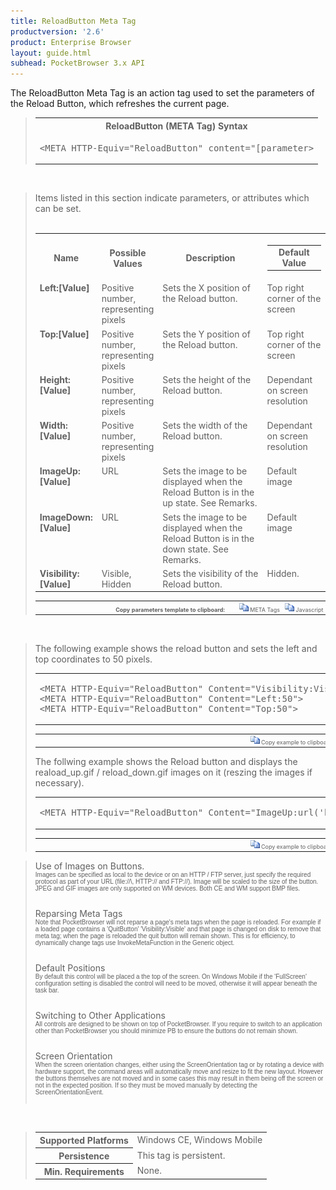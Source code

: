 ```yaml
---
title: ReloadButton Meta Tag
productversion: '2.6'
product: Enterprise Browser
layout: guide.html
subhead: PocketBrowser 3.x API
---
```


The ReloadButton Meta Tag is an action tag used to set the parameters of the Reload Button, which refreshes the current page.

<div id="SyntaxSpan" style="display:block">
<blockquote>
<table class="clsSyntax" cellspacing="1" cellpadding="3" width="95%">
<tr>
<th class="clsSyntaxHeadings">ReloadButton (META Tag) Syntax
</th>
</tr>
<tr>
<td class="clsSyntaxCells">
<pre class="clsSyntaxCells">&lt;META HTTP-Equiv="ReloadButton" content="[parameter&gt;</pre>
</td>
</tr>
</table>
</blockquote><br></div>
<div id="ParametersWSpan" style="display:block">
<blockquote>
Items listed in this section indicate parameters, or attributes which can be set.
<BR><BR><table class="clsSyntax" cellspacing="1" cellpadding="3" width="95%">
<col width="20%">
<col width="20%">
<col width="38%">
<col width="22%">
<tr>
<th class="clsSyntaxHeadings">Name</th>
<th class="clsSyntaxHeadings">Possible Values</th>
<th class="clsSyntaxHeadings">Description</th>
<th class="clsSyntaxHeadings">
<table cellspacing="0" cellpadding="0">
<tr>
<td width="85%" class="clsSyntaxHeadings" style="border-bottom-style: none;">Default Value</td>
</tr>
</table>
</th>
</tr>
<tr>
<td valign="top" class="clsSyntaxCells"><b>Left:[Value]
			</b></td>
<td valign="top" class="clsSyntaxCells">Positive number, representing pixels</td>
<td valign="top" class="clsSyntaxCells">Sets the X position of the Reload button.</td>
<td valign="top" class="clsSyntaxCells">Top right corner of the screen</td>
</tr>
<tr>
<td valign="top" class="clsSyntaxCells"><b>Top:[Value]
			</b></td>
<td valign="top" class="clsSyntaxCells">Positive number, representing pixels</td>
<td valign="top" class="clsSyntaxCells">Sets the Y position of the Reload button.</td>
<td valign="top" class="clsSyntaxCells">Top right corner of the screen</td>
</tr>
<tr>
<td valign="top" class="clsSyntaxCells"><b>Height:[Value]
			</b></td>
<td valign="top" class="clsSyntaxCells">Positive number, representing pixels</td>
<td valign="top" class="clsSyntaxCells">Sets the height of the Reload button.</td>
<td valign="top" class="clsSyntaxCells">Dependant on screen resolution</td>
</tr>
<tr>
<td valign="top" class="clsSyntaxCells"><b>Width:[Value]
			</b></td>
<td valign="top" class="clsSyntaxCells">Positive number, representing pixels</td>
<td valign="top" class="clsSyntaxCells">Sets the width of the Reload button.</td>
<td valign="top" class="clsSyntaxCells">Dependant on screen resolution</td>
</tr>
<tr>
<td valign="top" class="clsSyntaxCells"><b>ImageUp:[Value]
			</b></td>
<td valign="top" class="clsSyntaxCells">URL</td>
<td valign="top" class="clsSyntaxCells">Sets the image to be displayed when the Reload Button is in the up state. See Remarks.</td>
<td valign="top" class="clsSyntaxCells">Default image</td>
</tr>
<tr>
<td valign="top" class="clsSyntaxCells"><b>ImageDown:[Value]
			</b></td>
<td valign="top" class="clsSyntaxCells">URL</td>
<td valign="top" class="clsSyntaxCells">Sets the image to be displayed when the Reload Button is in the down state. See Remarks.</td>
<td valign="top" class="clsSyntaxCells">Default image</td>
</tr>
<tr>
<td valign="top" class="clsSyntaxCells"><b>Visibility:[Value]
			</b></td>
<td valign="top" class="clsSyntaxCells">Visible, Hidden</td>
<td valign="top" class="clsSyntaxCells">Sets the visibility of the Reload button.</td>
<td valign="top" class="clsSyntaxCells">Hidden.</td>
</tr>
</table>
<table cellspacing="1" cellpadding="3" width="95%">
<col width="78%">
<col width="8%">
<col width="1%">
<col width="5%">
<col width="1%">
<col width="5%">
<col width="2%">
<tr align="right">
<td></td>
<td valign="bottom" style="border-bottom-style: none;font-weight:normal;font-size:xx-small;"><nobr><b>Copy parameters template to clipboard:</b></nobr></td>
<td></td>
<td valign="bottom" style="border-bottom-style: none;font-weight:normal;font-size:xx-small;"><nobr><img id="imgCopyDefaultsW" alt="Copy META Tag template to clipboard" onclick="CopyTemplate('txtMETATemplateW')" onmouseover="this.style.cursor='hand'" src="../Resources/CopyDefaults.gif">
META Tags
</nobr></td>
<td></td>
<td valign="middle" style="border-bottom-style: none;font-weight:normal;font-size:xx-small;"><nobr><img id="imgCopyDefaultsW" alt="Copy Javascript template to clipboard" onclick="CopyTemplate('txtJavascriptTemplateW')" onmouseover="this.style.cursor='hand'" src="../Resources/CopyDefaults.gif">
Javascript
</nobr></td>
<td></td>
</tr>
</table>
<div style="display:none"><textarea id="txtMETATemplateW">&lt;!-- 
The ReloadButton META Tag is an action tag used to set the parameters of the Reload Button. When clicked, the current page is reloaded.
--&gt;
&lt;!-- &lt;META HTTP-Equiv="ReloadButton" Content="Left:[Value]"&gt; --&gt;      &lt;!-- Sets the X position of the Reload button. --&gt;
&lt;!-- &lt;META HTTP-Equiv="ReloadButton" Content="Top:[Value]"&gt; --&gt;      &lt;!-- Sets the Y position of the Reload button. --&gt;
&lt;!-- &lt;META HTTP-Equiv="ReloadButton" Content="Height:[Value]"&gt; --&gt;      &lt;!-- Sets the height of the Reload button. --&gt;
&lt;!-- &lt;META HTTP-Equiv="ReloadButton" Content="Width:[Value]"&gt; --&gt;      &lt;!-- Sets the width of the Reload button. --&gt;
&lt;!-- &lt;META HTTP-Equiv="ReloadButton" Content="ImageUp:[Value]"&gt; --&gt;      &lt;!-- Sets the image to be displayed when the Reload Button is in the up state. See Remarks. --&gt;
&lt;!-- &lt;META HTTP-Equiv="ReloadButton" Content="ImageDown:[Value]"&gt; --&gt;      &lt;!-- Sets the image to be displayed when the Reload Button is in the down state. See Remarks. --&gt;
&lt;!-- &lt;META HTTP-Equiv="ReloadButton" Content="Visibility:[Value]"&gt; --&gt;      &lt;!-- Sets the visibility of the Reload button. --&gt;</textarea></div>
<div style="display:none"><textarea id="txtJavascriptTemplateW">&lt;script&gt;
/*
The ReloadButton META Tag is an action tag used to set the parameters of the Reload Button. When clicked, the current page is reloaded.
*/

function doReloadButtonInit()
{
var objGeneric = new ActiveXObject("PocketBrowser.Generic");

//objGeneric.InvokeMETAFunction('ReloadButton', 'Left:[Value]');      /* Sets the X position of the Reload button. */
//objGeneric.InvokeMETAFunction('ReloadButton', 'Top:[Value]');      /* Sets the Y position of the Reload button. */
//objGeneric.InvokeMETAFunction('ReloadButton', 'Height:[Value]');      /* Sets the height of the Reload button. */
//objGeneric.InvokeMETAFunction('ReloadButton', 'Width:[Value]');      /* Sets the width of the Reload button. */
//objGeneric.InvokeMETAFunction('ReloadButton', 'ImageUp:[Value]');      /* Sets the image to be displayed when the Reload Button is in the up state. See Remarks. */
//objGeneric.InvokeMETAFunction('ReloadButton', 'ImageDown:[Value]');      /* Sets the image to be displayed when the Reload Button is in the down state. See Remarks. */
//objGeneric.InvokeMETAFunction('ReloadButton', 'Visibility:[Value]');      /* Sets the visibility of the Reload button. */

}
&lt;/script&gt;</textarea></div>
</blockquote><br></div>

<div id="ExamplesSpan" style="display:block">
<blockquote>
<p>The following example shows the reload button and sets the left and top coordinates to 50 pixels.</p>
<table class="clsSyntax" cellspacing="1" cellpadding="3" width="95%">
<tr>
<td>
<pre class="clsSyntaxCells">
&lt;META HTTP-Equiv="ReloadButton" Content="Visibility:Visible"&gt;
&lt;META HTTP-Equiv="ReloadButton" Content="Left:50"&gt;
&lt;META HTTP-Equiv="ReloadButton" Content="Top:50"&gt;
</pre>
</td>
</tr>
</table>
<table cellspacing="1" cellpadding="3" width="95%">
<col width="85%">
<col width="15%">
<tr align="right">
<td></td>
<td valign="bottom" style="border-bottom-style: none;font-weight:normal;font-size:xx-small;"><nobr><img id="imgCopyDefaults" alt="Copy example to clipboard" onmouseover="this.style.cursor='hand'" src="../Resources/CopyDefaults.gif" onclick="CopyTemplate('ID0EJD');">
Copy example to clipboard
</nobr></td>
</tr>
</table>
<div id="Examples" style="display:none"><textarea id="ID0EJD">&lt;!-- 
The following example shows the reload button and sets the left and top coordinates to 50 pixels.
--&gt;

&lt;META HTTP-Equiv="ReloadButton" Content="Visibility:Visible"&gt;
&lt;META HTTP-Equiv="ReloadButton" Content="Left:50"&gt;
&lt;META HTTP-Equiv="ReloadButton" Content="Top:50"&gt;
</textarea></div>
<p>The follwing example shows the Reload button and displays the reaload_up.gif / reload_down.gif images on it (reszing the images if necessary).</p>
<table class="clsSyntax" cellspacing="1" cellpadding="3" width="95%">
<tr>
<td>
<pre class="clsSyntaxCells">
&lt;META HTTP-Equiv="ReloadButton" Content="ImageUp:url('http://myaddress/reload_up.gif'); ImageDown:url('http://myaddress/reload_down.gif'); Visibility:Visible"&gt;
</pre>
</td>
</tr>
</table>
<table cellspacing="1" cellpadding="3" width="95%">
<col width="85%">
<col width="15%">
<tr align="right">
<td></td>
<td valign="bottom" style="border-bottom-style: none;font-weight:normal;font-size:xx-small;"><nobr><img id="imgCopyDefaults" alt="Copy example to clipboard" onmouseover="this.style.cursor='hand'" src="../Resources/CopyDefaults.gif" onclick="CopyTemplate('ID0EQD');">
Copy example to clipboard
</nobr></td>
</tr>
</table>
<div id="Examples" style="display:none"><textarea id="ID0EQD">&lt;!-- 
The follwing example shows the Reload button and displays the reaload_up.gif / reload_down.gif images on it (reszing the images if necessary).
--&gt;

&lt;META HTTP-Equiv="ReloadButton" Content="ImageUp:url('http://myaddress/reload_up.gif'); ImageDown:url('http://myaddress/reload_down.gif'); Visibility:Visible"&gt;
</textarea></div>
</blockquote>
</div>
<div id="RemarksSpan" style="display:block">
<blockquote>
<DIV class="clsRef">Use of Images on Buttons.</DIV>
<DIV style="font-family:verdana,arial,helvetica;font-size:x-small;">Images can be specified as local to the device or on an HTTP / FTP server, just specify the required protocol as part of your URL (file://\, HTTP:// and FTP://).  Image will be scaled to the size of the button.  JPEG and GIF images are only supported on WM devices.  Both CE and WM support BMP files.</DIV>
<pre style="font-family:courier;font-size:small;"></pre>
<DIV class="clsRef">Reparsing Meta Tags</DIV>
<DIV style="font-family:verdana,arial,helvetica;font-size:x-small;">Note that PocketBrowser will not reparse a page's meta tags when the page is reloaded.  For example if a loaded page contains a 'QuitButton' 'Visibility:Visible' and that page is changed on disk to remove that meta tag; when the page is reloaded the quit button will remain shown.  This is for efficiency, to dynamically change tags use InvokeMetaFunction in the Generic object.</DIV>
<pre style="font-family:courier;font-size:small;"></pre>
<DIV class="clsRef">Default Positions</DIV>
<DIV style="font-family:verdana,arial,helvetica;font-size:x-small;">By default this control will be placed a the top of the screen.  On Windows Mobile if the 'FullScreen' configuration setting is disabled the control will need to be moved, otherwise it will appear beneath the task bar.</DIV>
<pre style="font-family:courier;font-size:small;"></pre>
<DIV class="clsRef">Switching to Other Applications</DIV>
<DIV style="font-family:verdana,arial,helvetica;font-size:x-small;">All controls are designed to be shown on top of PocketBrowser.  If you require to switch to an application other than PocketBrowser you should minimize PB to ensure the buttons do not remain shown.</DIV>
<pre style="font-family:courier;font-size:small;"></pre>
<DIV class="clsRef">Screen Orientation</DIV>
<DIV style="font-family:verdana,arial,helvetica;font-size:x-small;">When the screen orientation changes, either using the ScreenOrientation tag or by rotating a device with hardware support, the command areas will automatically move and resize to fit the new layout. However the buttons themselves are not moved and in some cases this may result in them being off the screen or not in the expected position. If so they must be moved manually by detecting the ScreenOrientationEvent.</DIV>
<pre style="font-family:courier;font-size:small;"></pre>
</blockquote><br></div>
<div id="InfoSpan" style="display:block">
<blockquote>
<table>
<tr>
<th>Supported Platforms</th>
<td>Windows CE, Windows Mobile</td>
</tr>
<tr>
<th>Persistence</th>
<td>This tag is persistent.</td>
</tr>
<tr>
<th>Min. Requirements</th>
<td>None.</td>
</tr>
</table>
</blockquote><br>
</div>
